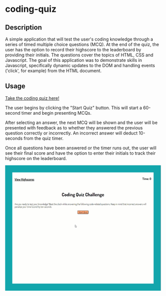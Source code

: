 # coding-quiz
## Description
A simple application that will test the user's coding knowledge through a series of timed multiple choice questions (MCQ). At the end of the quiz, the user has the option to record their highscore to the leaderboard by providing their initials. The questions cover the topics of HTML, CSS and Javascript. The goal of this application was to demonstrate skills in Javascript, specifically dynamic updates to the DOM and handling events ('click', for example) from the HTML document.
## Usage
[Take the coding quiz here!](https://michaelhermes.github.io/coding-quiz/)

The user begins by clicking the "Start Quiz" button. This will start a 60-second timer and begin presenting MCQs.

After selecting an answer, the next MCQ will be shown and the user will be presented with feedback as to whether they answered the previous question correctly or incorrectly. An incorrect answer will deduct 10-seconds from the quiz timer.

Once all questions have been answered or the timer runs out, the user will see their final score and have the option to enter their initials to track their highscore on the leaderboard.

![An animated gif going through the process of taking the coding quiz.](assets/images/coding-quiz.gif)
